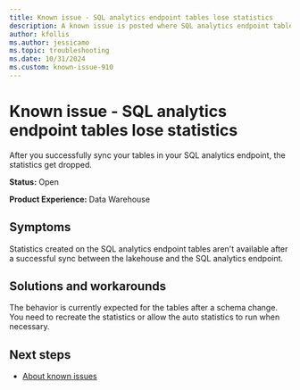 ```yaml
---
title: Known issue - SQL analytics endpoint tables lose statistics
description: A known issue is posted where SQL analytics endpoint tables lose statistics.
author: kfollis
ms.author: jessicamo
ms.topic: troubleshooting  
ms.date: 10/31/2024
ms.custom: known-issue-910
---
```


# Known issue - SQL analytics endpoint tables lose statistics

After you successfully sync your tables in your SQL analytics endpoint, the statistics get dropped.

**Status:** Open

**Product Experience:** Data Warehouse

## Symptoms

Statistics created on the SQL analytics endpoint tables aren't available after a successful sync between the lakehouse and the SQL analytics endpoint.

## Solutions and workarounds

The behavior is currently expected for the tables after a schema change. You need to recreate the statistics or allow the auto statistics to run when necessary.

## Next steps

- [About known issues](https://support.fabric.microsoft.com/known-issues)
